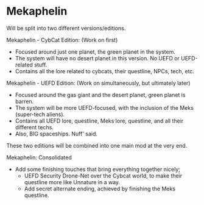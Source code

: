 # Mekaphelin
Will be split into two different versions/editions.

Mekaphelin - CybCat Edition: (Work on first)
  - Focused around just one planet, the green planet in the system.
  - The system will have no desert planet in this version. No UEFD or UEFD-related stuff.
  - Contains all the lore related to cybcats, their questline, NPCs, tech, etc.

Mekaphelin - UEFD Edition: (Work on simultaneously, but ultimately later)
  - Focused around the gas giant and the desert planet, green planet is barren.
  - The system will be more UEFD-focused, with the inclusion of the Meks (super-tech aliens).
  - Contains all UEFD lore, questline, Meks lore, questline, and all their different techs.
  - Also, BIG spaceships. Nuff' said.

These two editions will be combined into one main mod at the very end.

Mekaphelin: Consolidated
  - Add some finishing touches that bring everything together nicely;
     * UEFD Security Drone-Net over the Cybcat world, to make their questline more like Unnature in a way.
     * Add secret alternate ending, achieved by finishing the Meks questline.
      
